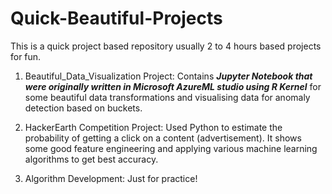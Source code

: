 # Quick-Beautiful-Projects

This is a quick project based repository usually 2 to 4 hours based projects for fun.

1. Beautiful_Data_Visualization Project: Contains ***Jupyter Notebook that were originally written in Microsoft AzureML studio using R Kernel*** for some beautiful data transformations and visualising data for anomaly detection based on buckets.

2. HackerEarth Competition Project: Used Python to estimate the probability of getting a click on a content (advertisement). It shows some good feature engineering and applying various machine learning algorithms to get best accuracy.

3. Algorithm Development: Just for practice!
